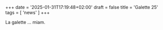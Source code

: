 +++
date = '2025-01-31T17:19:48+02:00'
draft = false
title = 'Galette 25'
tags = [ 'news' ]
+++

La galette ... miam.
